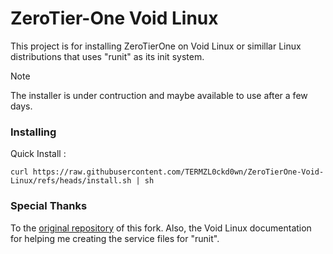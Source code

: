 # ZeroTier-One Void Linux
This project is for installing ZeroTierOne on Void Linux or simillar Linux distributions that uses "runit" as its init system.

> [!NOTE]
> The installer is under contruction and maybe available to use after a few days.

### Installing
Quick Install :
```terminal
curl https://raw.githubusercontent.com/TERMZL0ckd0wn/ZeroTierOne-Void-Linux/refs/heads/install.sh | sh
```

### Special Thanks
To the [original repository](https://github.com/rafalb8/ZeroTierOne-Static) of this fork.
Also, the Void Linux documentation for helping me creating the service files for "runit".
